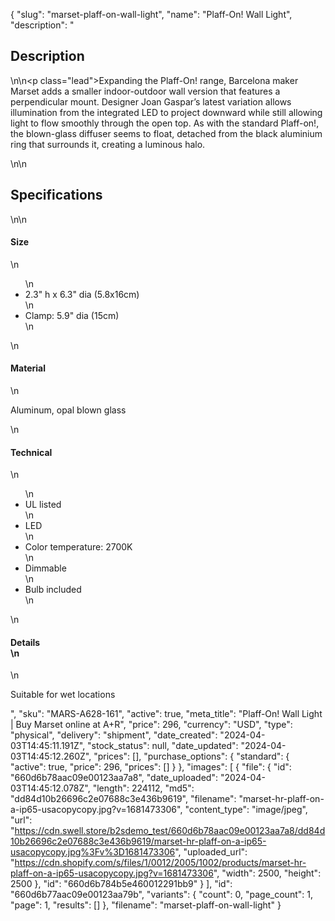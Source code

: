{
  "slug": "marset-plaff-on-wall-light",
  "name": "Plaff-On! Wall Light",
  "description": "<h2>Description</h2>\n<!-- split -->\n<p class=\"lead\">Expanding the Plaff-On! range, Barcelona maker Marset adds a smaller indoor-outdoor wall version that features a perpendicular mount. Designer Joan Gaspar’s latest variation allows illumination from the integrated LED to project downward while still allowing light to flow smoothly through the open top. As with the standard Plaff-on!, the blown-glass diffuser seems to float, detached from the black aluminium ring that surrounds it, creating a luminous halo.<br></p>\n<!-- split -->\n<h2>Specifications</h2>\n<!-- split -->\n<h4>Size</h4>\n<ul>\n<li>2.3\" h x 6.3\" dia (5.8x16cm)</li>\n<li>Clamp: 5.9\" dia (15cm)</li>\n</ul>\n<h4>Material</h4>\n<p>Aluminum, opal blown glass</p>\n<h4>Technical</h4>\n<ul>\n<li>UL listed</li>\n<li>LED</li>\n<li>Color temperature: 2700K</li>\n<li>Dimmable</li>\n<li>Bulb included</li>\n</ul>\n<h4>Details<br>\n</h4>\n<p>Suitable for wet locations<br></p>",
  "sku": "MARS-A628-161",
  "active": true,
  "meta_title": "Plaff-On! Wall Light | Buy Marset online at A+R",
  "price": 296,
  "currency": "USD",
  "type": "physical",
  "delivery": "shipment",
  "date_created": "2024-04-03T14:45:11.191Z",
  "stock_status": null,
  "date_updated": "2024-04-03T14:45:12.260Z",
  "prices": [],
  "purchase_options": {
    "standard": {
      "active": true,
      "price": 296,
      "prices": []
    }
  },
  "images": [
    {
      "file": {
        "id": "660d6b78aac09e00123aa7a8",
        "date_uploaded": "2024-04-03T14:45:12.078Z",
        "length": 224112,
        "md5": "dd84d10b26696c2e07688c3e436b9619",
        "filename": "marset-hr-plaff-on-a-ip65-usacopycopy.jpg?v=1681473306",
        "content_type": "image/jpeg",
        "url": "https://cdn.swell.store/b2sdemo_test/660d6b78aac09e00123aa7a8/dd84d10b26696c2e07688c3e436b9619/marset-hr-plaff-on-a-ip65-usacopycopy.jpg%3Fv%3D1681473306",
        "uploaded_url": "https://cdn.shopify.com/s/files/1/0012/2005/1002/products/marset-hr-plaff-on-a-ip65-usacopycopy.jpg?v=1681473306",
        "width": 2500,
        "height": 2500
      },
      "id": "660d6b784b5e460012291bb9"
    }
  ],
  "id": "660d6b77aac09e00123aa79b",
  "variants": {
    "count": 0,
    "page_count": 1,
    "page": 1,
    "results": []
  },
  "filename": "marset-plaff-on-wall-light"
}